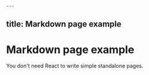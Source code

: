     ---
title: Markdown page example
---

# Markdown page example

You don't need React to write simple standalone pages.
